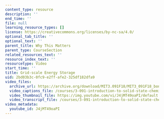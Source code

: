 ```yaml
---
content_type: resource
description: ''
end_time: ''
file: null
learning_resource_types: []
license: https://creativecommons.org/licenses/by-nc-sa/4.0/
optional_tab_title: ''
optional_text: ''
parent_title: Why This Matters
parent_type: CourseSection
related_resources_text: ''
resource_index_text: ''
resourcetype: Video
start_time: ''
title: Grid-scale Energy Storage
uid: 2bd03b3c-0fc9-e2ff-afe2-325df182dfa9
video_files:
  archive_url: https://archive.org/download/MIT3.091F18/MIT3_091F18_bonus_lec02_wtm2_300k.mp4
  video_captions_file: /courses/3-091-introduction-to-solid-state-chemistry-fall-2018/J4jMT49oaPI_captions.webvtt
  video_thumbnail_file: https://img.youtube.com/vi/J4jMT49oaPI/default.jpg
  video_transcript_file: /courses/3-091-introduction-to-solid-state-chemistry-fall-2018/674975cc7e09ef62a5cce24b7a8457e8_J4jMT49oaPI.pdf
video_metadata:
  youtube_id: J4jMT49oaPI
---
```

